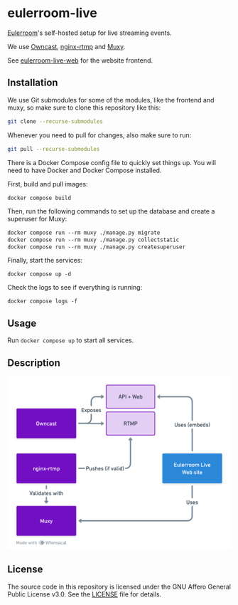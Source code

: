 # eulerroom-live

[Eulerroom](https://live.eulerroom.com/)'s self-hosted setup for live streaming
events.

We use [Owncast](https://github.com/owncast/owncast),
[nginx-rtmp](https://github.com/arut/nginx-rtmp-module) and
[Muxy](https://github.com/munshkr/muxy).

See [eulerroom-live-web](https://github.com/EulerRoom/eulerroom-live-web) for the website frontend.

## Installation

We use Git submodules for some of the modules, like the frontend and muxy, so
make sure to clone this repository like this:

```bash
git clone --recurse-submodules
```

Whenever you need to pull for changes, also make sure to run:

```bash
git pull --recurse-submodules
```

There is a Docker Compose config file to quickly set things up. You will need to
have Docker and Docker Compose installed.

First, build and pull images:

```bash
docker compose build
```

Then, run the following commands to set up the database and create a superuser
for Muxy:

```
docker compose run --rm muxy ./manage.py migrate
docker compose run --rm muxy ./manage.py collectstatic
docker compose run --rm muxy ./manage.py createsuperuser
```

Finally, start the services:

```
docker compose up -d
```

Check the logs to see if everything is running:

```
docker compose logs -f
```

## Usage

Run `docker compose up` to start all services.

## Description

![Services high-level block diagram](services.png)

## License

The source code in this repository is licensed under the GNU Affero General
Public License v3.0. See the [LICENSE](LICENSE) file for details.
